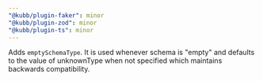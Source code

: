 ```yaml
---
"@kubb/plugin-faker": minor
"@kubb/plugin-zod": minor
"@kubb/plugin-ts": minor
---
```


Adds `emptySchemaType`. It is used whenever schema is "empty" and defaults to the value of unknownType when not specified which maintains backwards compatibility.
